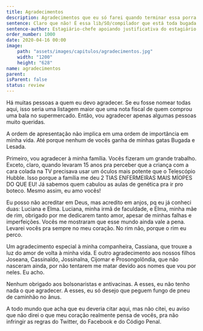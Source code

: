 ```yaml
---
title: Agradecimentos
description: Agradecimentos que eu só farei quando terminar essa porra
sentence: Claro que não! É essa lib/SO/compilador que está toda bugada!!
sentence-author: Estagiário-chefe apoiando justificativa do estagiário ao gerente
order_number: 1000
date: 2020-04-16 00:00
image:
    path: "assets/images/capitulos/agradecimentos.jpg"
    width: "1200"
    height: "628"
name: agradecimentos
parent:
isParent: false
status: review
---
```


Há muitas pessoas a quem eu devo agradecer. Se eu fosse nomear todas aqui, isso seria uma listagem maior que uma nota fiscal de quem comprou uma bala no supermercado. Então, vou agradecer apenas algumas pessoas muito queridas.

A ordem de apresentação não implica em uma ordem de importância em minha vida. Até porque nenhum de vocês ganha de minhas gatas Bugada e Lesada.

Primeiro, vou agradecer à minha família. Vocês fizeram um grande trabalho. Exceto, claro, quando levaram 15 anos pra perceber que a criança com a cara colada na TV precisava usar um óculos mais potente que o Telescópio Hubble. Isso porque a família me deu 2 TIAS ENFERMEIRAS MAIS MÍOPES DO QUE EU! Já sabemos quem cabulou as aulas de genética pra ir pro boteco. Mesmo assim, eu amo vocês!

Eu posso não acreditar em Deus, mas acredito em anjos, pq eu já conheci duas: Luciana e Elma. Luciana, minha irmã de faculdade, e Elma, minha mãe de rim, obrigado por me dedicarem tanto amor, apesar de minhas falhas e imperfeições. Vocês me mostraram que esse mundo ainda vale a pena. Levarei vocês pra sempre no meu coração. No rim não, porque o rim eu perco.

Um agradecimento especial à minha companheira, Cassiana, que trouxe a luz do amor de volta à minha vida. E outro agradecimento aos nossos filhos Joseana, Cassinaldo, Jossinalna, Cijomar e Prosongolôndia, que não nasceram ainda, por não tentarem me matar devido aos nomes que vou por neles. Eu acho.

Nenhum obrigado aos bolsonaristas e antivacinas. A esses, eu não tenho nada o que agradecer. A esses, eu só desejo que peguem fungo de pneu de caminhão no ânus.

A todo mundo que acha que eu deveria citar aqui, mas não citei, eu aviso que não direi o que meu coração realmente pensa de vocês, pra não infringir as regras do Twitter, do Facebook e do Código Penal.
